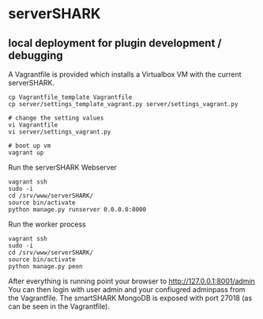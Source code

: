 # serverSHARK

## local deployment for plugin development / debugging
A Vagrantfile is provided which installs a Virtualbox VM with the current serverSHARK.

```shell
cp Vagrantfile_template Vagrantfile
cp server/settings_template_vagrant.py server/settings_vagrant.py

# change the setting values
vi Vagrantfile
vi server/settings_vagrant.py

# boot up vm
vagrant up
```

Run the serverSHARK Webserver
```shell
vagrant ssh
sudo -i
cd /srv/www/serverSHARK/
source bin/activate
python manage.py runserver 0.0.0.0:8000
```

Run the worker process
```shell
vagrant ssh
sudo -i
cd /srv/www/serverSHARK/
source bin/activate
python manage.py peon
```

After everything is running point your browser to http://127.0.0.1:8001/admin
You can then login with user admin and your confiugred adminpass from the Vagrantfile.
The smartSHARK MongoDB is exposed with port 27018 (as can be seen in the Vagrantfile).
